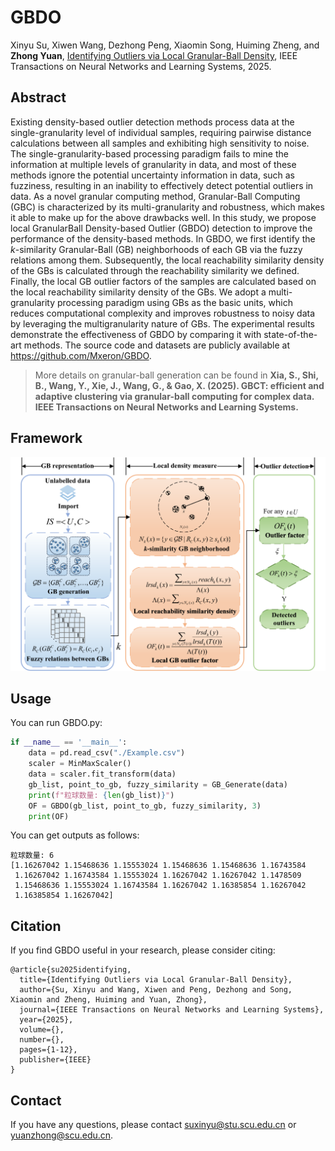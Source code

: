 # GBDO

Xinyu Su, Xiwen Wang, Dezhong Peng, Xiaomin Song, Huiming Zheng, and **Zhong Yuan**, [Identifying Outliers via Local Granular-Ball Density](https://ieeexplore.ieee.org/abstract/document/11073180), IEEE Transactions on Neural Networks and Learning Systems, 2025.

## Abstract
Existing density-based outlier detection methods process data at the single-granularity level of individual samples, requiring pairwise distance calculations between all samples and exhibiting high sensitivity to noise. The single-granularity-based processing paradigm fails to mine the information at multiple levels of granularity in data, and most of these methods ignore the potential uncertainty information in data, such as fuzziness, resulting in an inability to effectively detect potential outliers in data. As a novel granular computing method, Granular-Ball Computing (GBC) is characterized by its multi-granularity and robustness, which makes it able to make up for the above drawbacks well. In this study, we propose local GranularBall Density-based Outlier (GBDO) detection to improve the performance of the density-based methods. In GBDO, we first identify the $k$-similarity Granular-Ball (GB) neighborhoods of each GB via the fuzzy relations among them. Subsequently, the local reachability similarity density of the GBs is calculated through the reachability similarity we defined. Finally, the local GB outlier factors of the samples are calculated based on the local reachability similarity density of the GBs. We adopt a multi-granularity processing paradigm using GBs as the basic units, which reduces computational complexity and improves robustness to noisy data by leveraging the multigranularity nature of GBs. The experimental results demonstrate the effectiveness of GBDO by comparing it with state-of-the-art methods. The source code and datasets are publicly available at https://github.com/Mxeron/GBDO.

> More details on granular-ball generation can be found in **Xia, S., Shi, B., Wang, Y., Xie, J., Wang, G., & Gao, X. (2025). GBCT: efficient and adaptive clustering via granular-ball computing for complex data. IEEE Transactions on Neural Networks and Learning Systems.**

## Framework
![image](./Paper/GBDO_Framework.png)


## Usage
You can run GBDO.py:
```python
if __name__ == '__main__':
    data = pd.read_csv("./Example.csv")
    scaler = MinMaxScaler()
    data = scaler.fit_transform(data)
    gb_list, point_to_gb, fuzzy_similarity = GB_Generate(data)
    print(f"粒球数量: {len(gb_list)}")
    OF = GBDO(gb_list, point_to_gb, fuzzy_similarity, 3)
    print(OF)
```
You can get outputs as follows:
```
粒球数量: 6
[1.16267042 1.15468636 1.15553024 1.15468636 1.15468636 1.16743584
 1.16267042 1.16743584 1.15553024 1.16267042 1.16267042 1.1478509
 1.15468636 1.15553024 1.16743584 1.16267042 1.16385854 1.16267042
 1.16385854 1.16267042]
```
## Citation
If you find GBDO useful in your research, please consider citing:
```
@article{su2025identifying,
  title={Identifying Outliers via Local Granular-Ball Density},
  author={Su, Xinyu and Wang, Xiwen and Peng, Dezhong and Song, Xiaomin and Zheng, Huiming and Yuan, Zhong},
  journal={IEEE Transactions on Neural Networks and Learning Systems},
  year={2025},
  volume={},
  number={},
  pages={1-12},
  publisher={IEEE}
}
```
## Contact
If you have any questions, please contact suxinyu@stu.scu.edu.cn or yuanzhong@scu.edu.cn.

